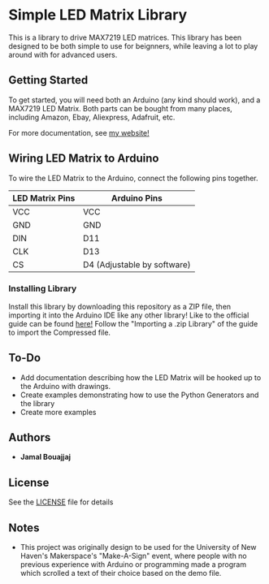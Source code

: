 # Simple LED Matrix Library

This is a library to drive MAX7219 LED matrices. This library has been designed to be both simple to use for beignners, while leaving a lot to play around with for advanced users.

## Getting Started

To get started, you will need both an Arduino (any kind should work), and a MAX7219 LED Matrix. Both parts can be bought from many places, including Amazon, Ebay, Aliexpress, Adafruit, etc.

For more documentation, see [my website!](https://electro707.com/documentation/projects/simple_led_library/index.php)

## Wiring LED Matrix to Arduino

To wire the LED Matrix to the Arduino, connect the following pins together.

| LED Matrix Pins | Arduino Pins |
| --- | --- |
| VCC | VCC |
| GND | GND |
| DIN | D11 |
| CLK | D13 |
| CS | D4 (Adjustable by software) |

### Installing Library

Install this library by downloading this repository as a ZIP file, then importing it into the Arduino IDE like any other library!
Like to the official guide can be found [here!](https://www.arduino.cc/en/Guide/Libraries)
Follow the "Importing a .zip Library" of the guide to import the Compressed file.

## To-Do
- Add documentation describing how the LED Matrix will be hooked up to the Arduino with drawings.
- Create examples demonstrating how to use the Python Generators and the library
- Create more examples

## Authors

* **Jamal Bouajjaj**

## License

See the [LICENSE](LICENSE) file for details

## Notes

* This project was originally design to be used for the University of New Haven's Makerspace's "Make-A-Sign" event, where people with no previous experience with Arduino or programming made a program which scrolled a text of their choice based on the demo file.
